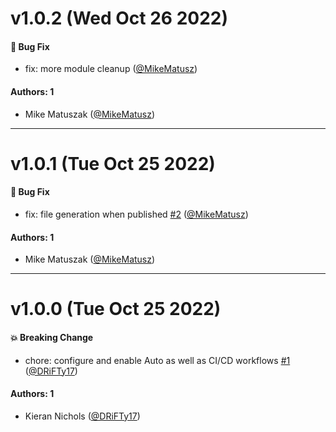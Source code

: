 # v1.0.2 (Wed Oct 26 2022)

#### 🐛 Bug Fix

- fix: more module cleanup ([@MikeMatusz](https://github.com/MikeMatusz))

#### Authors: 1

- Mike Matuszak ([@MikeMatusz](https://github.com/MikeMatusz))

---

# v1.0.1 (Tue Oct 25 2022)

#### 🐛 Bug Fix

- fix: file generation when published [#2](https://github.com/tyler-technologies-oss/forge-schematics/pull/2) ([@MikeMatusz](https://github.com/MikeMatusz))

#### Authors: 1

- Mike Matuszak ([@MikeMatusz](https://github.com/MikeMatusz))

---

# v1.0.0 (Tue Oct 25 2022)

#### 💥 Breaking Change

- chore: configure and enable Auto as well as CI/CD workflows [#1](https://github.com/tyler-technologies-oss/forge-schematics/pull/1) ([@DRiFTy17](https://github.com/DRiFTy17))

#### Authors: 1

- Kieran Nichols ([@DRiFTy17](https://github.com/DRiFTy17))
